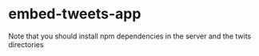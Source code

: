 # embed-tweets-app
Note that you should install npm dependencies in the server and the twits directories
